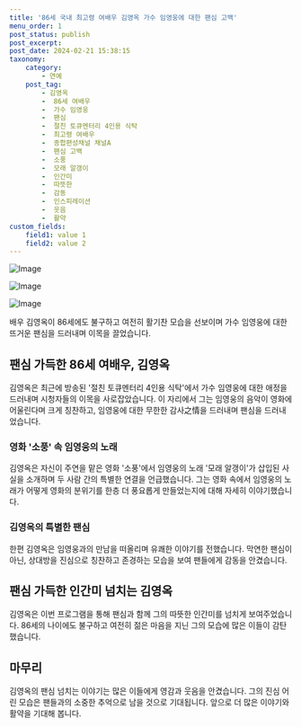 ```yaml
---
title: '86세 국내 최고령 여배우 김영옥 가수 임영웅에 대한 팬심 고백'
menu_order: 1
post_status: publish
post_excerpt: 
post_date: 2024-02-21 15:38:15
taxonomy:
    category:
        - 연예
    post_tag:
        - 김영옥
        -  86세 여배우
        -  가수 임영웅
        -  팬심
        -  절친 토큐멘터리 4인용 식탁
        -  최고령 여배우
        -  종합편성채널 채널A
        -  팬심 고백
        -  소풍
        -  모래 알갱이
        -  인간미
        -  따뜻한
        -  감동
        -  인스피레이션
        -  웃음
        -  활약
custom_fields:
    field1: value 1
    field2: value 2
---
```


![Image](https://ssl.pstatic.net/mimgnews/image/117/2024/02/20/0003807568_001_20240220064301200.jpg?type=w540)

![Image](https://mimgnews.pstatic.net/image/117/2024/02/20/0003807568_002_20240220064301256.jpg?type=w540)

![Image](https://ssl.pstatic.net/mimgnews/image/117/2024/02/20/0003807568_003_20240220064301318.jpg?type=w540)

배우 김영옥이 86세에도 불구하고 여전히 활기찬 모습을 선보이며 가수 임영웅에 대한 뜨거운 팬심을 드러내며 이목을 끌었습니다. 
## 팬심 가득한 86세 여배우, 김영옥
김영옥은 최근에 방송된 '절친 토큐멘터리 4인용 식탁'에서 가수 임영웅에 대한 애정을 드러내며 시청자들의 이목을 사로잡았습니다. 이 자리에서 그는 임영웅의 음악이 영화에 어울린다며 크게 칭찬하고, 임영웅에 대한 무한한 감사之情을 드러내며 팬심을 드러내었습니다.
### 영화 '소풍' 속 임영웅의 노래
김영옥은 자신이 주연을 맡은 영화 '소풍'에서 임영웅의 노래 '모래 알갱이'가 삽입된 사실을 소개하며 두 사람 간의 특별한 연결을 언급했습니다. 그는 영화 속에서 임영웅의 노래가 어떻게 영화의 분위기를 한층 더 풍요롭게 만들었는지에 대해 자세히 이야기했습니다.
### 김영옥의 특별한 팬심
한편 김영옥은 임영웅과의 만남을 떠올리며 유쾌한 이야기를 전했습니다. 막연한 팬심이 아닌, 상대방을 진심으로 칭찬하고 존경하는 모습을 보여 팬들에게 감동을 안겼습니다.
## 팬심 가득한 인간미 넘치는 김영옥
김영옥은 이번 프로그램을 통해 팬심과 함께 그의 따뜻한 인간미를 넘치게 보여주었습니다. 86세의 나이에도 불구하고 여전히 젊은 마음을 지닌 그의 모습에 많은 이들이 감탄했습니다.
## 마무리
김영옥의 팬심 넘치는 이야기는 많은 이들에게 영감과 웃음을 안겼습니다. 그의 진심 어린 모습은 팬들과의 소중한 추억으로 남을 것으로 기대됩니다. 앞으로 더 많은 이야기와 활약을 기대해 봅니다.
